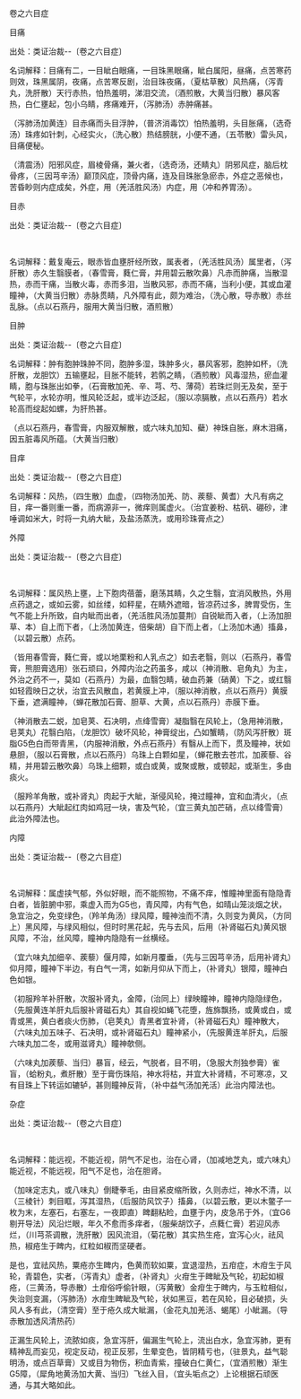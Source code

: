 卷之六目症

目痛

出处：类证治裁--〔卷之六目症〕 

名词解释：目痛有二，一目眦白眼痛，一目珠黑眼痛，眦白属阳，昼痛，点苦寒药则效，珠黑属阴，夜痛，点苦寒反剧，治目珠夜痛，（夏枯草散）风热痛，（泻青丸，洗肝散）天行赤热，怕热羞明，涕泪交流，（酒煎散，大黄当归散）暴风客热，白仁壅起，包小乌睛，疼痛难开，（泻肺汤）赤肿痛甚。

（泻肺汤加黄连）目赤痛而头目浮肿，（普济消毒饮）怕热羞明，头目胀痛，（选奇汤）珠疼如针刺，心经实火，（洗心散）热结膀胱，小便不通，（五苓散）雷头风，目痛便秘。

（清震汤）阳邪风症，眉棱骨痛，兼火者，（选奇汤，还睛丸）阴邪风症，脑后枕骨疼，（三因芎辛汤）巅顶风症，顶骨内痛，连及目珠胀急瘀赤，外症之恶候也，苦昏眇则内症成矣，外症，用（羌活胜风汤）内症，用（冲和养胃汤）。 

目赤

出处：类证治裁--〔卷之六目症〕

 

名词解释：戴复庵云，眼赤皆血壅肝经所致，属表者，（羌活胜风汤）属里者，（泻肝散）赤久生翳膜者，（春雪膏，蕤仁膏，并用碧云散吹鼻）凡赤而肿痛，当散湿热，赤而干痛，当散火毒，赤而多泪，当散风邪，赤而不痛，当利小便，其或血灌瞳神，（大黄当归散）赤脉贯睛，凡外障有此，颇为难治，（洗心散，导赤散）赤丝乱脉。（点以石燕丹，服用大黄当归散，酒煎散）

目肿

出处：类证治裁--〔卷之六目症〕 

名词解释：肿有胞肿珠肿不同，胞肿多湿，珠肿多火，暴风客邪，胞肿如杯，（洗肝散，龙胆饮）五输壅起，目胀不能转，若鹘之睛，（酒煎散）风毒湿热，瘀血灌睛，胞与珠胀出如拳，（石膏散加羌、辛、芎、芍、薄荷）若珠烂则无及矣，至于气轮平，水轮亦明，惟风轮泛起，或半边泛起，（服以凉膈散，点以石燕丹）若水轮高而绽起如螺，为肝热甚。

（点以石燕丹，春雪膏，内服双解散，或六味丸加知、蘗）神珠自胀，麻木泪痛，因五脏毒风所蕴。（大黄当归散）

目痒

出处：类证治裁--〔卷之六目症〕 

名词解释：风热，（四生散）血虚，（四物汤加羌、防、蒺藜、黄耆）大凡有病之目，痒一番则重一番，而病源非一，微痒则属虚火。（治宜姜粉、枯矾、硼砂，津唾调如米大，时将一丸纳大眦，及盐汤蒸洗，或用珍珠膏点之）

外障

出处：类证治裁--〔卷之六目症〕

 

名词解释：属风热上壅，上下胞肉蓓蕾，磨荡其睛，久之生翳，宜消风散热，外用点药退之，或如云雾，如丝缕，如秤星，在睛外遮暗，皆凉药过多，脾胃受伤，生气不能上升所致，自内眦而出者，（羌活胜风汤加蔓荆）自锐眦而入者，（上汤加胆草、本）自上而下者，（上汤加黄连，倍柴胡）自下而上者，（上汤加木通）搐鼻，（以碧云散）点药。

（皆用春雪膏，蕤仁膏，或以地栗粉和人乳点之）如去老翳，则以（石燕丹，春雪膏，熊胆膏选用）张石顽曰，外障内治之药虽多，咸以（神消散、皂角丸）为主，外治之药不一，莫如（石燕丹）为最，血翳包睛，破血药兼（硝黄）下之，或红翳如轻霞映日之状，治宜去风散血，若黄膜上冲，（服以神消散，点以石燕丹）黄膜下垂，遮满瞳神，（蝉花散加石膏、胆草、大黄，点以石燕丹）赤膜下垂。

（神消散去二蜕，加皂荚、石决明，点绛雪膏）凝脂翳在风轮上，（急用神消散，皂荚丸）花翳白陷，（龙胆饮）破坏风轮，神膏绽出，凸如蟹睛，（防风泻肝散）斑脂G5色白而带青黑，（内服神消散，外点石燕丹）有翳从上而下，贯及瞳神，状如悬胆，（服以石膏散，点以石燕丹）乌珠上白颗如星，（蝉花散去苍朮，加蒺藜、谷精，并用碧云散吹鼻）乌珠上细颗，或白或黄，或聚或散，或顿起，或渐生，多由痰火。

（服羚羊角散，或补肾丸）肉起于大眦，渐侵风轮，掩过瞳神，宜和血清火，（点以石燕丹）大眦起红肉如鸡冠一块，害及气轮，（宜三黄丸加芒硝，点以绛雪膏）此治外障法也。 

内障

出处：类证治裁--〔卷之六目症〕

 

名词解释：属虚挟气郁，外似好眼，而不能照物，不痛不痒，惟瞳神里面有隐隐青白者，皆脏腑中邪，乘虚入而为G5也，青风障，内有气色，如晴山笼淡烟之状，急宜治之，免变绿色，（羚羊角汤）绿风障，瞳神浊而不清，久则变为黄风，（方同上）黑风障，与绿风相似，但时时黑花起，先与去风，后用（补肾磁石丸)黄风银风障，不治，丝风障，瞳神内隐隐有一丝横经。

（宜六味丸加细辛、蒺藜）偃月障，如新月覆垂，（先与三因芎辛汤，后用补肾丸）仰月障，瞳神下半边，有白气一湾，如新月仰从下而上，（补肾丸）银障，瞳神白色如银。

（初服羚羊补肝散，次服补肾丸，金障，(治同上）绿映瞳神，瞳神内隐隐绿色，（先服黄连羊肝丸后服补肾磁石丸）其自视如蝇飞花堕，旌旆飘扬，或黄或白，或青或黑，黄白者痰火伤肺，（皂荚丸）青黑者宜补肾，（补肾磁石丸）瞳神散大，（六味丸加五味子、石决明，或补肾磁石丸）瞳神紧小，（先服黄连羊肝丸，后服六味丸加二冬，或用滋肾丸）瞳神欹侧。

（六味丸加蒺藜、当归）暴盲，经云，气脱者，目不明，（急服大剂独参膏）雀盲，（蛤粉丸，煮肝散）至于膏伤珠陷，神水将枯，并宜大补肾精，不可寒凉，又有目珠上下转运如辘轳，甚则瞳神反背，（补中益气汤加羌活）此治内障法也。

杂症

出处：类证治裁--〔卷之六目症〕

 

名词解释：能远视，不能近视，阴气不足也，治在心肾，（加减地芝丸，或六味丸）能近视，不能远视，阳气不足也，治在胆肾。

（加味定志丸，或八味丸）倒睫拳毛，由目紧皮缩所致，久则赤烂，神水不清，以（三棱针）刺目眶，泻其湿热，（后服防风饮子）搐鼻，（以碧云散，更以木鳖子一枚为末，左塞石，右塞左，一夜即直）睥翻粘睑，血壅于内，皮急吊于外，（宜G6剔开导法）风沿烂眼，年久不愈而多痒者，（服柴胡饮子，点蕤仁膏）若迎风赤烂，（川芎茶调散，洗肝散）因风流泪，（菊花散）其实热生疮，宜泻心火，祛风热，椒疮生于睥内，红粒如椒而坚硬者。

是也，宜祛风热，粟疮亦生睥内，色黄而软如粟，宜退湿热，五疳症，木疳生于风轮，青碧色，实者，（泻青丸）虚者，（补肾丸）火疳生于睥眦及气轮，初起如椒疮，（三黄汤，导赤散）土疳俗呼偷针眼，（泻黄散）金疳生于睥内，与玉粒相似，失治则变漏，（泻肺汤）水疳生睥眦及气轮，状如黑豆，若在风轮，目必破损，头风人多有此，（清空膏）至于疮久成大眦漏，（金花丸加羌活、蝎尾）小眦漏。（导赤散加透风清热药）

正漏生风轮上，流脓如痰，急宜泻肝，偏漏生气轮上，流出白水，急宜泻肺，更有精神乱而妄见，视定反动，视正反邪，生晕变色，皆阴精亏也，（驻景丸，益气聪明汤，或点百草膏）又或目为物伤，积血青紫，撞破白仁黄仁，（宜酒煎散）渐生G5障，（犀角地黄汤加大黄、当归）飞丝入目，（宜头垢点之）上论根据石顽医通，与其大略如此。

